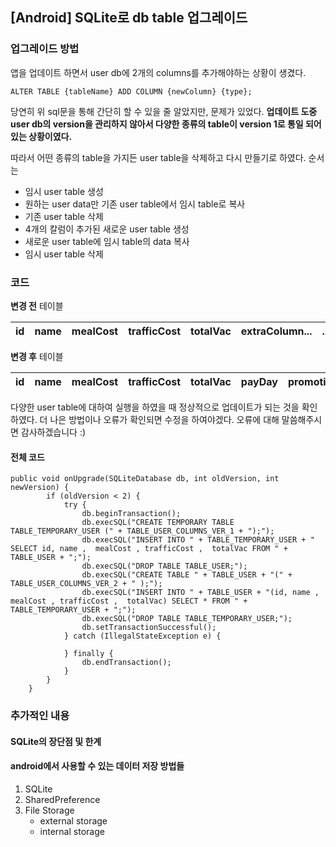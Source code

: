 ## [Android]  SQLite로 db table 업그레이드

### 업그레이드 방법

앱을 업데이트 하면서 user db에 2개의 columns를 추가해야하는 상황이 생겼다.
```
ALTER TABLE {tableName} ADD COLUMN {newColumn} {type};
```
당연히 위 sql문을 통해 간단히 할 수 있을 줄 알았지만, 문제가 있었다.
**업데이트 도중 user db의 version을 관리하지 않아서 다양한 종류의 table이 version 1로 통일 되어있는 상황이였다.**

따라서 어떤 종류의 table을 가지든 user table을 삭제하고 다시 만들기로 하였다.
순서는

- 임시 user table 생성
- 원하는 user data만 기존 user table에서 임시 table로 복사
- 기존 user table 삭제
- 4개의 칼럼이 추가된 새로운 user table 생성
- 새로운 user table에 임시 table의 data 복사
- 임시 user table 삭제


### 코드

**변경 전** 테이블

id | name | mealCost | trafficCost | totalVac | extraColumn... | ...
--- | --- | --- | --- | --- | --- | ---

**변경 후** 테이블

id | name | mealCost | trafficCost | totalVac | **payDay** | **promotionDay**
--- | --- | --- | --- | --- | --- | --- 

다양한 user table에 대하여 실행을 하였을 때 정상적으로 업데이트가 되는 것을 확인하였다. 더 나은 방법이나
오류가 확인되면 수정을 하여야겠다. 오류에 대해 말씀해주시면 감사하겠습니다 :)


#### 전체 코드
```
public void onUpgrade(SQLiteDatabase db, int oldVersion, int newVersion) {
        if (oldVersion < 2) {
            try {
                db.beginTransaction();
                db.execSQL("CREATE TEMPORARY TABLE TABLE_TEMPORARY_USER (" + TABLE_USER_COLUMNS_VER_1 + ");");
                db.execSQL("INSERT INTO " + TABLE_TEMPORARY_USER + " SELECT id, name ,  mealCost , trafficCost ,  totalVac FROM " + TABLE_USER + ";");
                db.execSQL("DROP TABLE TABLE_USER;");
                db.execSQL("CREATE TABLE " + TABLE_USER + "(" + TABLE_USER_COLUMNS_VER_2 + " );");
                db.execSQL("INSERT INTO " + TABLE_USER + "(id, name ,  mealCost , trafficCost ,  totalVac) SELECT * FROM " + TABLE_TEMPORARY_USER + ";");
                db.execSQL("DROP TABLE TABLE_TEMPORARY_USER;");
                db.setTransactionSuccessful();
            } catch (IllegalStateException e) {

            } finally {
                db.endTransaction();
            }
        }
    }
```

### 추가적인 내용
#### SQLite의 장단점 및 한계

#### android에서 사용할 수 있는 데이터 저장 방법들
1. SQLite
2. SharedPreference
3. File Storage
    - external storage
    - internal storage
